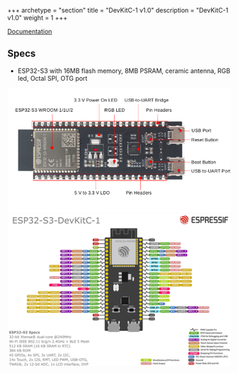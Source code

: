 +++
archetype = "section"
title = "DevKitC-1 v1.0"
description =  "DevKitC-1 v1.0"
weight = 1
+++

[Documentation](https://docs.espressif.com/projects/esp-idf/en/latest/esp32s3/hw-reference/esp32s3/user-guide-devkitc-1.html#)

## Specs
* ESP32-S3 with 16MB flash memory, 8MB PSRAM, ceramic antenna, RGB led, Octal SPI, OTG port


![image](front.png?width=400px)
![image](pinout.jpg?width=400px)

